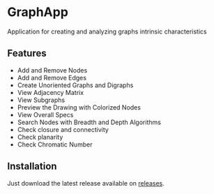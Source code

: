 # GraphApp
Application for creating and analyzing graphs intrinsic characteristics

## Features
- Add and Remove Nodes
- Add and Remove Edges
- Create Unoriented Graphs and Digraphs
- View Adjacency Matrix
- View Subgraphs
- Preview the Drawing with Colorized Nodes
- View Overall Specs
- Search Nodes with Breadth and Depth Algorithms
- Check closure and connectivity
- Check planarity
- Check Chromatic Number

## Installation
Just download the latest release available on [releases](https://github.com/Pytlovan/Graphs/Releases).
